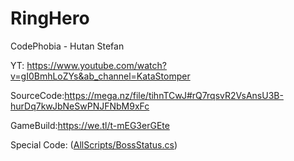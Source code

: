 # RingHero

CodePhobia - Hutan Stefan

YT: https://www.youtube.com/watch?v=gI0BmhLoZYs&ab_channel=KataStomper

SourceCode:https://mega.nz/file/tihnTCwJ#rQ7rqsvR2VsAnsU3B-hurDq7kwJbNeSwPNJFNbM9xFc

GameBuild:https://we.tl/t-mEG3erGEte

Special Code: ([AllScripts/BossStatus.cs](AllScripts/BossStatus.cs))
